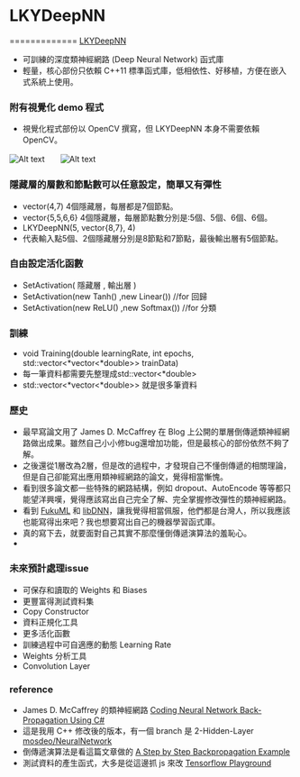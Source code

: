 # LKYDeepNN
=============
[LKYDeepNN](https://github.com/mosdeo/LKYDeepNN) 
- 可訓練的深度類神經網路 (Deep Neural Network) 函式庫
- 輕量，核心部份只依賴 C++11 標準函式庫，低相依性、好移植，方便在嵌入式系統上使用。


### 附有視覺化 demo 程式
- 視覺化程式部份以 OpenCV 撰寫，但 LKYDeepNN 本身不需要依賴 OpenCV。

![Alt text](https://github.com/mosdeo/LKYDeepNN/blob/master/classification_demo.png "Classification Demo")　　![Alt text](https://github.com/mosdeo/LKYDeepNN/blob/master/regression_demo.png "Regression Demo")



### 隱藏層的層數和節點數可以任意設定，簡單又有彈性
- vector<int>(4,7) 4個隱藏層，每層都是7個節點。
- vector<int>{5,5,6,6} 4個隱藏層，每層節點數分別是:5個、5個、6個、6個。
- LKYDeepNN(5, vector<int>{8,7}, 4)
- 代表輸入點5個、2個隱藏層分別是8節點和7節點，最後輸出層有5個節點。


### 自由設定活化函數
- SetActivation( 隱藏層 , 輸出層 )
- SetActivation(new Tanh() ,new Linear())  //for 回歸
- SetActivation(new ReLU() ,new Softmax()) //for 分類


### 訓練
- void Training(double learningRate, int epochs, std::vector<*vector<*double\>\> trainData)
- 每一筆資料都需要先整理成std::vector<*double\>
- std::vector<*vector<*double\>\> 就是很多筆資料


### 歷史
- 最早寫論文用了 James D. McCaffrey 在 Blog 上公開的單層倒傳遞類神經網路做出成果。雖然自己小小修bug還增加功能，但是最核心的部份依然不夠了解。
- 之後還從1層改為2層，但是改的過程中，才發現自己不懂倒傳遞的相關理論，但是自己卻能寫出應用類神經網路的論文，覺得相當慚愧。
- 看到很多論文都一些特殊的網路結構，例如 dropout、AutoEncode 等等都只能望洋興嘆，覺得應該寫出自己完全了解、完全掌握修改彈性的類神經網路。
- 看到 [FukuML](https://github.com/fukuball/fuku-ml) 和 [libDNN](https://github.com/botonchou/libdnn/)，讓我覺得相當佩服，他們都是台灣人，所以我應該也能寫得出來吧？我也想要寫出自己的機器學習函式庫。
- 真的寫下去，就要面對自己其實不那麼懂倒傳遞演算法的羞恥心。
- 

### 未來預計處理issue
- 可保存和讀取的 Weights 和 Biases
- 更豐富得測試資料集
- Copy Constructor
- 資料正規化工具
- 更多活化函數
- 訓練過程中可自適應的動態 Learning Rate
- Weights 分析工具
- Convolution Layer


### reference
- James D. McCaffrey 的類神經網路 [Coding Neural Network Back-Propagation Using C#](https://visualstudiomagazine.com/articles/2015/04/01/back-propagation-using-c.aspx)
- 這是我用 C++ 修改後的版本，有一個 branch 是 2-Hidden-Layer [mosdeo/NeuralNetwork](https://github.com/mosdeo/NeuralNetwork)
- 倒傳遞演算法是看這篇文章做的 [A Step by Step Backpropagation Example](https://mattmazur.com/2015/03/17/a-step-by-step-backpropagation-example/)
- 測試資料的產生函式，大多是從這邊抓 js 來改 [Tensorflow Playground](https://github.com/tensorflow/playground) 
